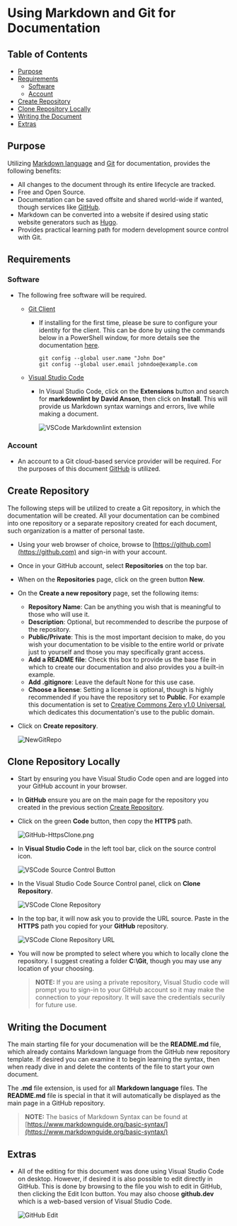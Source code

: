 # Using Markdown and Git for Documentation

## Table of Contents

- [Purpose](#purpose)
- [Requirements](#requirements)
  - [Software](#software)
  - [Account](#account)
- [Create Repository](#create-repository)
- [Clone Repository Locally](#clone-repository-locally)
- [Writing the Document](#writing-the-document)
- [Extras](#extras)

## Purpose

Utilizing [Markdown language](https://www.markdownguide.org/) and [Git](https://git-scm.com/) for documentation, provides the following benefits:

- All changes to the document through its entire lifecycle are tracked.
- Free and Open Source.
- Documentation can be saved offsite and shared world-wide if wanted, though services like [GitHub](https://github.com/).
- Markdown can be converted into a website if desired using static website generators such as [Hugo](https://gohugo.io/).
- Provides practical learning path for modern development source control with Git.

## Requirements

### Software

- The following free software will be required.

  - [Git Client](https://git-scm.com/downloads)
    - If installing for the first time, please be sure to configure your identity for the client.  This can be done by using the commands below in a PowerShell window, for more details see the documentation [here](https://git-scm.com/book/en/v2/Getting-Started-First-Time-Git-Setup).

      ```gitbash
      git config --global user.name "John Doe"
      git config --global user.email johndoe@example.com
      ```

  - [Visual Studio Code](https://code.visualstudio.com/download)
    - In Visual Studio Code, click on the **Extensions** button and search for **markdownlint by David Anson**, then click on **Install**.  This will provide us Markdown syntax warnings and errors, live while making a document.

      ![VSCode Markdownlint extension](/images/VSCode-MarkdownlintExtension.png)

### Account

- An account to a Git cloud-based service provider will be required. For the purposes of this document [GitHub](https://github.com/) is utilized.

## Create Repository

The following steps will be utilized to create a Git repository, in which the documentation will be created. All your documentation can be combined into one repository or a separate repository created for each document, such organization is a matter of personal taste.

- Using your web browser of choice, browse to [https://github.com](https://github.com) and sign-in with your account.
- Once in your GitHub account, select **Repositories** on the top bar.
- When on the **Repositories** page, click on the green button **New**.
- On the **Create a new repository** page, set the following items:
  - **Repository Name**: Can be anything you wish that is meaningful to those who will use it.
  - **Description**: Optional, but recommended to describe the purpose of the repository.
  - **Public/Private**:  This is the most important decision to make, do you wish your documentation to be visible to the entire world or private just to yourself and those you may specifically grant access.
  - **Add a README file**: Check this box to provide us the base file in which to create our documentation and also provides you a built-in example.
  - **Add .gitignore**: Leave the default None for this use case.
  - **Choose a license**: Setting a license is optional, though is highly recommended if you have the repository set to **Public**.  For example this documentation is set to [Creative Commons Zero v1.0 Universal](https://choosealicense.com/licenses/cc0-1.0/), which dedicates this documentation's use to the public domain.
- Click on **Create repository**.

    ![NewGitRepo](/images/GitHub-NewGitRepo.png)

## Clone Repository Locally

- Start by ensuring you have Visual Studio Code open and are logged into your GitHub account in your browser.
- In **GitHub** ensure you are on the main page for the repository you created in the previous section [Create Repository](#create-repository).
- Click on the green **Code** button, then copy the **HTTPS** path.

  ![GitHub-HttpsClone.png](/images/GitHub-HttpsClone.png)

- In **Visual Studio Code** in the left tool bar, click on the source control icon.

  ![VSCode Source Control Button](/images//VSCode-SourceControlButton.png)

- In the Visual Studio Code Source Control panel, click on **Clone Repository**.

  ![VSCode Clone Repository](/images/VSCode-CloneRepo.png)

- In the top bar, it will now ask you to provide the URL source.  Paste in the **HTTPS** path you copied for your **GitHub** repository.

  ![VSCode Clone Repository URL](/images/VSCode-CloneRepoURL.png)

- You will now be prompted to select where you which to locally clone the repository. I suggest creating a folder **C:\Git**, though you may use any location of your choosing.

  > **NOTE:** If you are using a private repository, Visual Studio code will prompt you to sign-in to your GitHub account so it may make the connection to your repository. It will save the credentials securily for future use.

## Writing the Document

The main starting file for your documenation will be the **README.md** file, which already contains Markdown language from the GitHub new repository template. If desired you can examine it to begin learning the syntax, then when ready dive in and delete the contents of the file to start your own document.

The **.md** file extension, is used for all **Markdown language** files.  The **README.md** file is special in that it will automatically be displayed as the main page in a GitHub repository.

> **NOTE:** The basics of Markdown Syntax can be found at [https://www.markdownguide.org/basic-syntax/](https://www.markdownguide.org/basic-syntax/)

## Extras

- All of the editing for this document was done using Visual Studio Code on desktop. However, if desired it is also possible to edit directly in GitHub. This is done by browsing to the file you wish to edit in GitHub, then clicking the Edit Icon button. You may also choose **github.dev** which is a web-based version of Visual Studio Code.

  ![GitHub Edit](/images/GitHub-Edit.png)
